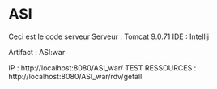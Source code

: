 # ASI

Ceci est le code serveur
Serveur : Tomcat 9.0.71
IDE : Intellij

Artifact : ASI:war

IP : http://localhost:8080/ASI_war/
TEST RESSOURCES : http://localhost:8080/ASI_war/rdv/getall
